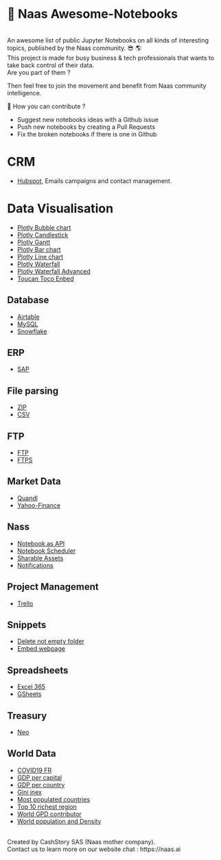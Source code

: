 # 🐙 Naas Awesome-Notebooks
<br/>
An awesome list of public Jupyter Notebooks on all kinds of interesting topics, published by the Naas community.
😎 🌎
<br/>
This project is made for busy business & tech professionals that wants to take back control of their data. <br>
Are you part of them ? 

Then feel free to join the movement and benefit from Naas community intelligence.

🙏 How you can contribute ? 

- Suggest new notebooks ideas with a Github issue
- Push new notebooks by creating a Pull Requests 
- Fix the broken notebooks if there is one in Github

# CRM
- [Hubspot](https://github.com/jupyter-naas/awesome-notebooks/tree/master/CRM/Hubspot), Emails campaigns and contact management.

# Data Visualisation

- [Plotly Bubble chart](https://github.com/jupyter-naas/awesome-notebooks/tree/master/Data%20Visualisation/Plotly)
- [Plotly Candlestick](https://github.com/jupyter-naas/awesome-notebooks/tree/master/Data%20Visualisation/Plotly)
- [Plotly Gantt](https://github.com/jupyter-naas/awesome-notebooks/tree/master/Data%20Visualisation/Plotly)
- [Plotly Bar chart](https://github.com/jupyter-naas/awesome-notebooks/tree/master/Data%20Visualisation/Plotly)
- [Plotly Line chart](https://github.com/jupyter-naas/awesome-notebooks/tree/master/Data%20Visualisation/Plotly)
- [Plotly Waterfall](https://github.com/jupyter-naas/awesome-notebooks/tree/master/Data%20Visualisation/Plotly)
- [Plotly Waterfall Advanced](https://github.com/jupyter-naas/awesome-notebooks/tree/master/Data%20Visualisation/Plotly)
- [Toucan Toco Enbed](https://github.com/jupyter-naas/awesome-notebooks/tree/master/Data%20Visualisation/Toucan%20Toco)

## Database

- [Airtable](https://github.com/jupyter-naas/awesome-notebooks/tree/master/Database/Airtable)
- [MySQL](https://github.com/jupyter-naas/awesome-notebooks/tree/master/Database/MySQL)
- [Snowflake](https://github.com/jupyter-naas/awesome-notebooks/tree/master/Database/Snowflake)

## ERP

- [SAP](https://github.com/jupyter-naas/awesome-notebooks/tree/master/ERP/SAP-HANA)

## File parsing

- [ZIP](https://github.com/jupyter-naas/awesome-notebooks/tree/master/File%20parsing/ZIP)
- [CSV](https://github.com/jupyter-naas/awesome-notebooks/tree/master/File%20parsing/CSV)

## FTP

- [FTP](https://github.com/jupyter-naas/awesome-notebooks/tree/master/FTP/FTP)
- [FTPS](https://github.com/jupyter-naas/awesome-notebooks/tree/master/FTP/FTPS)

## Market Data

- [Quandl](https://github.com/jupyter-naas/awesome-notebooks/tree/master/Maket%20Data/Quandl)
- [Yahoo-Finance](https://github.com/jupyter-naas/awesome-notebooks/tree/master/Maket%20Data/Yahoo-Finance)

## Nass

- [Notebook as API](https://github.com/jupyter-naas/awesome-notebooks/tree/master/Naas/Notebook_as_API)
- [Notebook Scheduler](https://github.com/jupyter-naas/awesome-notebooks/tree/master/Naas/Scheduler)
- [Sharable Assets](https://github.com/jupyter-naas/awesome-notebooks/tree/master/Naas/Shareable_assets)
- [Notifications](https://github.com/jupyter-naas/awesome-notebooks/tree/master/Naas/Notifications)

## Project Management

- [Trello](https://github.com/jupyter-naas/awesome-notebooks/tree/master/Project%20Management/Trello)

## Snippets

- [Delete not empty folder](https://github.com/jupyter-naas/awesome-notebooks/tree/master/Snippets)
- [Embed webpage](https://github.com/jupyter-naas/awesome-notebooks/tree/master/Snippets)


## Spreadsheets

- [Excel 365](https://github.com/jupyter-naas/awesome-notebooks/tree/master/Spreadsheets/Excel%20365)
- [GSheets](https://github.com/jupyter-naas/awesome-notebooks/tree/master/Spreadsheets/GSheets)

## Treasury

- [Neo](https://github.com/jupyter-naas/awesome-notebooks/tree/master/Treasury/Neo)

## World Data

- [COVID19 FR](https://github.com/jupyter-naas/awesome-notebooks/tree/master/World%20Open%20Data/COVID19) 
- [GDP per capital](https://github.com/jupyter-naas/awesome-notebooks/tree/master/World%20Open%20Data/Economic%20Data)
- [GDP per country](https://github.com/jupyter-naas/awesome-notebooks/tree/master/World%20Open%20Data/Economic%20Data)
- [Gini inex](https://github.com/jupyter-naas/awesome-notebooks/tree/master/World%20Open%20Data/Economic%20Data)
- [Most populated countries](https://github.com/jupyter-naas/awesome-notebooks/tree/master/World%20Open%20Data/Economic%20Data)
- [Top 10 richest region](https://github.com/jupyter-naas/awesome-notebooks/tree/master/World%20Open%20Data/Economic%20Data)
- [World GPD contributor](https://github.com/jupyter-naas/awesome-notebooks/tree/master/World%20Open%20Data/Economic%20Data)
- [World population and Density](https://github.com/jupyter-naas/awesome-notebooks/tree/master/World%20Open%20Data/Economic%20Data)


<br/>
Created by CashStory SAS (Naas mother company).
<br/>
Contact us to learn more on our website chat : https://naas.ai

